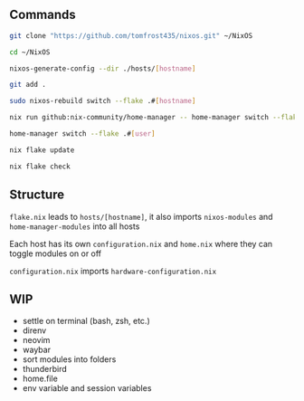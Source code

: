 ## Commands

```bash
git clone "https://github.com/tomfrost435/nixos.git" ~/NixOS
```

```bash
cd ~/NixOS
```

```bash
nixos-generate-config --dir ./hosts/[hostname]
```

```bash
git add .
```

```bash
sudo nixos-rebuild switch --flake .#[hostname]
```

```bash
nix run github:nix-community/home-manager -- home-manager switch --flake .#[user]
```

```bash
home-manager switch --flake .#[user]
```

```bash
nix flake update
```

```bash
nix flake check
```

## Structure

`flake.nix` leads to `hosts/[hostname]`, it also imports `nixos-modules` and `home-manager-modules` into all hosts

Each host has its own `configuration.nix` and `home.nix` where they can toggle modules on or off

`configuration.nix` imports `hardware-configuration.nix`

## WIP

- settle on terminal (bash, zsh, etc.)
- direnv
- neovim
- waybar
- sort modules into folders
- thunderbird
- home.file
- env variable and session variables
